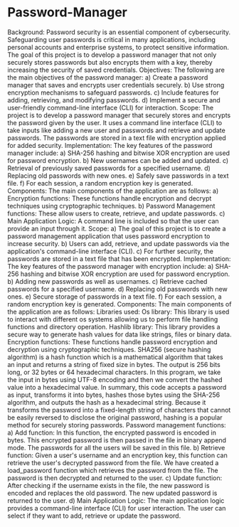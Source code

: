 # Password-Manager
Background:
Password security is an essential component of cybersecurity. Safeguarding user passwords is critical in
many applications, including personal accounts and enterprise systems, to protect sensitive information.
The goal of this project is to develop a password manager that not only securely stores passwords but also
encrypts them with a key, thereby increasing the security of saved credentials.
Objectives:
The following are the main objectives of the password manager:
a) Create a password manager that saves and encrypts user credentials securely.
b) Use strong encryption mechanisms to safeguard passwords.
c) Include features for adding, retrieving, and modifying passwords.
d) Implement a secure and user-friendly command-line interface (CLI) for interaction.
Scope:
The project is to develop a password manager that securely stores and encrypts the password given by
the user. It uses a command line interface (CLI) to take inputs like adding a new user and passwords and
retrieve and update passwords. The passwords are stored in a text file with encryption applied for added
security.
Implementation:
The key features of the password manager include:
a) SHA-256 hashing and bitwise XOR encryption are used for password encryption.
b) New usernames can be added and updated.
c) Retrieval of previously saved passwords for a specified username.
d) Replacing old passwords with new ones.
e) Safely save passwords in a text file.
f) For each session, a random encryption key is generated.
Components:
The main components of the application are as follows:
a) Encryption functions: These functions handle encryption and decrypt techniques using
cryptographic techniques.
b) Password Management functions: These allow users to create, retrieve, and update passwords.
c) Main Application Logic: A command line is included so that the user can provide an input through
it.
Scope:
a) The goal of this project is to create a password management application that uses password
encryption to increase security.
b) Users can add, retrieve, and update passwords via the application's command-line interface (CLI).
c) For further security, the passwords are stored in a text file that has been encrypted.
Implementation:
The key features of the password manager with encryption include:
a) SHA-256 hashing and bitwise XOR encryption are used for password encryption.
b) Adding new passwords as well as usernames.
c) Retrieve cached passwords for a specified username.
d) Replacing old passwords with new ones.
e) Secure storage of passwords in a text file.
f) For each session, a random encryption key is generated.
Components:
The main components of the application are as follows:
Libraries used:
Os library: This library is used to interact with different os systems allowing us to perform file handling
functions and directory operation.
Hashlib library: This library provides a secure way to generate hash values for data like strings, files or
binary data.
Encryption functions: These functions handle password encryption and decryption using cryptographic
techniques.
SHA256 (secure hashing algorithm) is a hash function which is a mathematical algorithm that takes an
input and returns a string of fixed size in bytes. The output is 256 bits long, or 32 bytes or 64 hexadecimal
characters. In this program, we take the input in bytes using UTF-8 encoding and then we convert the
hashed value into a hexadecimal value.
In summary, this code accepts a password as input, transforms it into bytes, hashes those bytes using the
SHA-256 algorithm, and outputs the hash as a hexadecimal string. Because it transforms the password into
a fixed-length string of characters that cannot be easily reversed to disclose the original password, hashing
is a popular method for securely storing passwords.
Password management functions:
a) Add function: In this function, the encrypted password is encoded in bytes. This encrypted
password is then passed in the file in binary append mode. The passwords for all the users will be
saved in this file.
b) Retrieve function: Given a user's username and an encryption key, this function can retrieve the
user's decrypted password from the file. We have created a load_password function which
retrieves the password from the file. The password is then decrypted and returned to the user.
c) Update function: After checking if the username exists in the file, the new password is encoded
and replaces the old password. The new updated password is returned to the user.
d) Main Application Logic: The main application logic provides a command-line interface (CLI) for
user interaction. The user can select if they want to add, retrieve or update the password.
